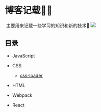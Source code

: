 # 博客记载🐱‍🚀

​	主要用来记载一些学习的知识和新的技术🍺
![](https://github.com/jiantongCode/img/blob/main/root/gir.jpg)

## 目录

- JavaScript
- CSS
  - [css-loader](https://github.com/jiantongCode/blogs/blob/main/Webpack/css-loader.md)

- HTML

- Webpack

- React

  

